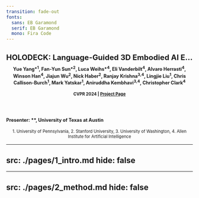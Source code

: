 ```yaml
---
transition: fade-out
fonts:
  sans: EB Garamond
  serif: EB Garamond
  mono: Fira Code
---
```



<div class="h-100 flex flex-row flex-wrap content-around">
  <div class="w-100% flex justify-center">
    <div>
      <header>
        <h1 class="title" style="font-size: 1.45em; white-space: nowrap; overflow: hidden; text-overflow: ellipsis; text-align: center; margin-top: -0.2em, font-weight: bold;">HOLODECK: Language-Guided 3D Embodied AI Environment Generation</h1>
        <h3 class="authors" style="font-size: 0.9em !important; text-align: center; margin-bottom: 1.0em; margin-top: -0.3em">
          Yue Yang*<sup>1</sup>, Fan-Yun Sun*<sup>2</sup>, Luca Weihs*<sup>4</sup>, Eli Vanderbilt<sup>4</sup>, Alvaro Herrasti<sup>4</sup>, Winson Han<sup>4</sup>, 
          Jiajun Wu<sup>2</sup>, Nick Haber<sup>2</sup>, Ranjay Krishna<sup>3,4</sup>, Lingjie Liu<sup>1</sup>, Chris Callison-Burch<sup>1</sup>, 
          Mark Yatskar<sup>1</sup>, Aniruddha Kembhavi<sup>3,4</sup>, Christopher Clark<sup>4</sup>
        </h3>
        <h3 style="font-size: 0.8em; text-align: center;">CVPR 2024 | <a href="https://yueyang1996.github.io/holodeck/" target="_blank">Project Page</a></h3>
      </header>
    </div>
  </div>
  
  <div class="w-100% text-left flex justify-center">
    <footer>
      <h4 class="presenter" style="font-size: 0.9em;">Presenter: **, University of Texas at Austin</h4>
      <p style="font-size: 0.8em !important; text-align: center;">
        1. University of Pennsylvania, 2. Stanford University, 3. University of Washington, 4. Allen Institute for Artificial Intelligence
      </p>
    </footer>
  </div>
</div>


---
src: ./pages/1_intro.md
hide: false
--- 
---
src: ./pages/2_method.md
hide: false
--- 